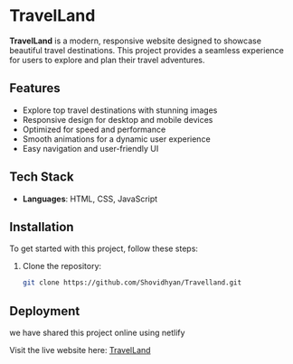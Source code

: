 # TravelLand

**TravelLand** is a modern, responsive website designed to showcase beautiful travel destinations. This project provides a seamless experience for users to explore and plan their travel adventures.

## Features

- Explore top travel destinations with stunning images
- Responsive design for desktop and mobile devices
- Optimized for speed and performance
- Smooth animations for a dynamic user experience
- Easy navigation and user-friendly UI

## Tech Stack

- **Languages**: HTML, CSS, JavaScript

  
## Installation

To get started with this project, follow these steps:

1. Clone the repository:
   ```bash
   git clone https://github.com/Shovidhyan/Travelland.git


## Deployment 

we have shared this project online using netlify

Visit the live website here: [TravelLand](https://travellandd.netlify.app/)
